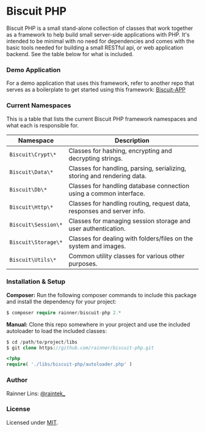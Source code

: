 [demo]: https://github.com/rainner/biscuit-app
[twitter]: http://twitter.com/raintek_
[mit]: http://www.opensource.org/licenses/mit-license.php

# Biscuit PHP

Biscuit PHP is a small stand-alone collection of classes that work together as a framework to help build small server-side applications with PHP.
It's intended to be minimal with no need for dependencies and comes with the basic tools needed for building a small RESTful api, or web application backend.
See the table below for what is included.

### Demo Application

For a demo application that uses this framework, refer to another repo that serves as a boilerplate to get started using this framework: [Biscuit-APP][demo]

### Current Namespaces

This is a table that lists the current Biscuit PHP framework namespaces and what each is responsible for.

| Namespace            | Description                                                             |
| -------------------- | ----------------------------------------------------------------------- |
| `Biscuit\Crypt\*`    | Classes for hashing, encrypting and decrypting strings.                 |
| `Biscuit\Data\*`     | Classes for handling, parsing, serializing, storing and rendering data. |
| `Biscuit\Db\*`       | Classes for handling database connection using a common interface.      |
| `Biscuit\Http\*`     | Classes for handling routing, request data, responses and server info.  |
| `Biscuit\Session\*`  | Classes for managing session storage and user authentication.           |
| `Biscuit\Storage\*`  | Classes for dealing with folders/files on the system and images.        |
| `Biscuit\Utils\*`    | Common utility classes for various other purposes.                      |

### Installation &amp; Setup

**Composer:** Run the following composer commands to include this package and install the dependency for your project:

````php
$ composer require rainner/biscuit-php 2.*
````

**Manual:** Clone this repo somewhere in your project and use the included autoloader to load the included classes:

````php
$ cd /path/to/project/libs
$ git clone https://github.com/rainner/biscuit-php.git
````

````php
<?php
require( './libs/biscuit-php/autoloader.php' )
````

### Author

Rainner Lins: [@raintek_][twitter]

### License

Licensed under [MIT][mit].


